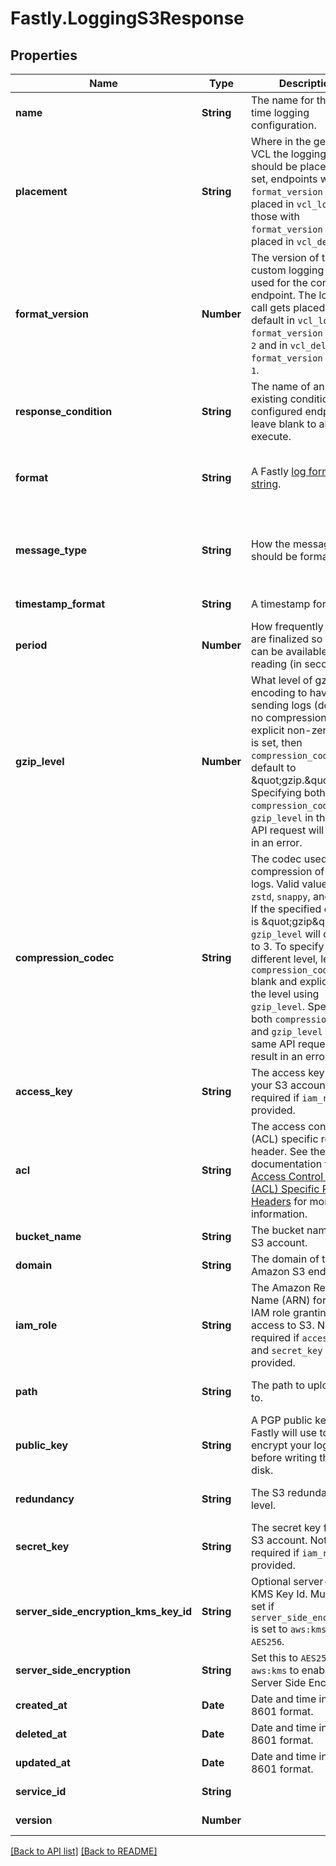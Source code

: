 # Fastly.LoggingS3Response

## Properties

Name | Type | Description | Notes
------------ | ------------- | ------------- | -------------
**name** | **String** | The name for the real-time logging configuration. | [optional] 
**placement** | **String** | Where in the generated VCL the logging call should be placed. If not set, endpoints with `format_version` of 2 are placed in `vcl_log` and those with `format_version` of 1 are placed in `vcl_deliver`.  | [optional]  [one of: "none", "waf_debug", "null"]
**format_version** | **Number** | The version of the custom logging format used for the configured endpoint. The logging call gets placed by default in `vcl_log` if `format_version` is set to `2` and in `vcl_deliver` if `format_version` is set to `1`.   | [optional]  [one of: 1, 2]
**response_condition** | **String** | The name of an existing condition in the configured endpoint, or leave blank to always execute. | [optional] 
**format** | **String** | A Fastly [log format string](https://docs.fastly.com/en/guides/custom-log-formats). | [optional]  [defaults to '%h %l %u %t "%r" %&gt;s %b']
**message_type** | **String** | How the message should be formatted. | [optional]  [one of: "classic", "loggly", "logplex", "blank"]
**timestamp_format** | **String** | A timestamp format | [optional] [readonly] 
**period** | **Number** | How frequently log files are finalized so they can be available for reading (in seconds). | [optional]  [defaults to 3600]
**gzip_level** | **Number** | What level of gzip encoding to have when sending logs (default `0`, no compression). If an explicit non-zero value is set, then `compression_codec` will default to \&quot;gzip.\&quot; Specifying both `compression_codec` and `gzip_level` in the same API request will result in an error. | [optional]  [defaults to 0]
**compression_codec** | **String** | The codec used for compression of your logs. Valid values are `zstd`, `snappy`, and `gzip`. If the specified codec is \&quot;gzip\&quot;, `gzip_level` will default to 3. To specify a different level, leave `compression_codec` blank and explicitly set the level using `gzip_level`. Specifying both `compression_codec` and `gzip_level` in the same API request will result in an error. | [optional]  [one of: "zstd", "snappy", "gzip"]
**access_key** | **String** | The access key for your S3 account. Not required if `iam_role` is provided. | [optional] 
**acl** | **String** | The access control list (ACL) specific request header. See the AWS documentation for [Access Control List (ACL) Specific Request Headers](https://docs.aws.amazon.com/AmazonS3/latest/API/mpUploadInitiate.html#initiate-mpu-acl-specific-request-headers) for more information. | [optional] 
**bucket_name** | **String** | The bucket name for S3 account. | [optional] 
**domain** | **String** | The domain of the Amazon S3 endpoint. | [optional] 
**iam_role** | **String** | The Amazon Resource Name (ARN) for the IAM role granting Fastly access to S3. Not required if `access_key` and `secret_key` are provided. | [optional] 
**path** | **String** | The path to upload logs to. | [optional]  [defaults to 'null']
**public_key** | **String** | A PGP public key that Fastly will use to encrypt your log files before writing them to disk. | [optional]  [defaults to 'null']
**redundancy** | **String** | The S3 redundancy level. | [optional]  [defaults to 'null']
**secret_key** | **String** | The secret key for your S3 account. Not required if `iam_role` is provided. | [optional] 
**server_side_encryption_kms_key_id** | **String** | Optional server-side KMS Key Id. Must be set if `server_side_encryption` is set to `aws:kms` or `AES256`. | [optional]  [defaults to 'null']
**server_side_encryption** | **String** | Set this to `AES256` or `aws:kms` to enable S3 Server Side Encryption. | [optional]  [defaults to 'null']
**created_at** | **Date** | Date and time in ISO 8601 format. | [optional] [readonly] 
**deleted_at** | **Date** | Date and time in ISO 8601 format. | [optional] [readonly] 
**updated_at** | **Date** | Date and time in ISO 8601 format. | [optional] [readonly] 
**service_id** | **String** |  | [optional] [readonly] 
**version** | **Number** |  | [optional] [readonly] 


[[Back to API list]](../../README.md#endpoints) [[Back to README]](../../README.md)
